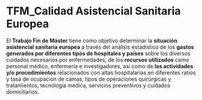 # **TFM_Calidad Asistencial Sanitaria Europea**
El **Trabajo Fin de Máster** tiene como objetivo determinar la **situación asistencial sanitaria europea** a través del análisis estadístico de los **gastos generados por diferentes tipos de hospitales y países** sobre los diversos cuidados necesarios por enfermedades, de los **recursos utilizados** como personal médico, enfermería e investigadores, así como de **las actividades y/o  procedimientos** relacionados con altas hospitalarias en diferentes ratios y tasa de ocupación de camas, tipos de operaciones quirúrgicas y tratamientos, tecnología médica, servicios preventivos y cuidados domiciliarios.

